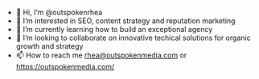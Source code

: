 - 👋 Hi, I’m @outspokenrhea
- 👀 I’m interested in SEO, content strategy and reputation marketing
- 🌱 I’m currently learning how to build an exceptional agency
- 💞️ I’m looking to collaborate on innovative techical solutions for organic growth and strategy
- 📫 How to reach me rhea@outspokenmedia.com or https://outspokenmedia.com/

<!---
outspokenrhea/outspokenrhea is a ✨ special ✨ repository because its `README.md` (this file) appears on your GitHub profile.
You can click the Preview link to take a look at your changes.
--->
